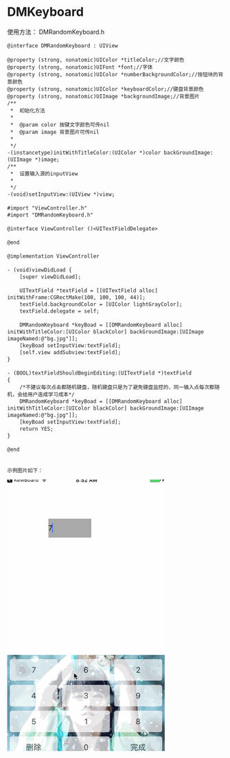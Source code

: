 # DMKeyboard

   使用方法：
    DMRandomKeyboard.h

    @interface DMRandomKeyboard : UIView

    @property (strong, nonatomic)UIColor *titleColor;//文字颜色
    @property (strong, nonatomic)UIFont *font;//字体
    @property (strong, nonatomic)UIColor *numberBackgroundColor;//按钮块的背景颜色
    @property (strong, nonatomic)UIColor *keyboardColor;//键盘背景颜色
    @property (strong, nonatomic)UIImage *backgroundImage;//背景图片
    /**
     *  初始化方法
     *
     *  @param color 按键文字颜色可传nil
     *  @param image 背景图片可传nil
     *
     */
    -(instancetype)initWithTitleColor:(UIColor *)color backGroundImage:(UIImage *)image;
    /**
     *  设置输入源的inputView
     *
     */
    -(void)setInputView:(UIView *)view;

    #import "ViewController.h"
    #import "DMRandomKeyboard.h"

    @interface ViewController ()<UITextFieldDelegate>

    @end

    @implementation ViewController

    - (void)viewDidLoad {
        [super viewDidLoad];

        UITextField *textField = [[UITextField alloc] initWithFrame:CGRectMake(100, 100, 100, 44)];
        textField.backgroundColor = [UIColor lightGrayColor];
        textField.delegate = self;

        DMRandomKeyboard *keyBoad = [[DMRandomKeyboard alloc] initWithTitleColor:[UIColor blackColor] backGroundImage:[UIImage imageNamed:@"bg.jpg"]];
        [keyBoad setInputView:textField];
        [self.view addSubview:textField];
    }

    - (BOOL)textFieldShouldBeginEditing:(UITextField *)textField
    {
        /*不建议每次点击都随机键盘，随机键盘只是为了避免键盘监控的，同一输入点每次都随机，会给用户造成学习成本*/
        DMRandomKeyboard *keyBoad = [[DMRandomKeyboard alloc] initWithTitleColor:[UIColor blackColor] backGroundImage:[UIImage imageNamed:@"bg.jpg"]];
        [keyBoad setInputView:textField];
        return YES;
    }

    @end


    示例图片如下：
  
  
  ![](https://github.com/wangdeming/DMKeyboard/blob/master/DMRandomKeyboard.gif)
